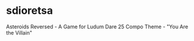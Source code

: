 sdioretsa
=========

Asteroids Reversed - A Game for Ludum Dare 25 Compo
Theme - "You Are the Villain"
